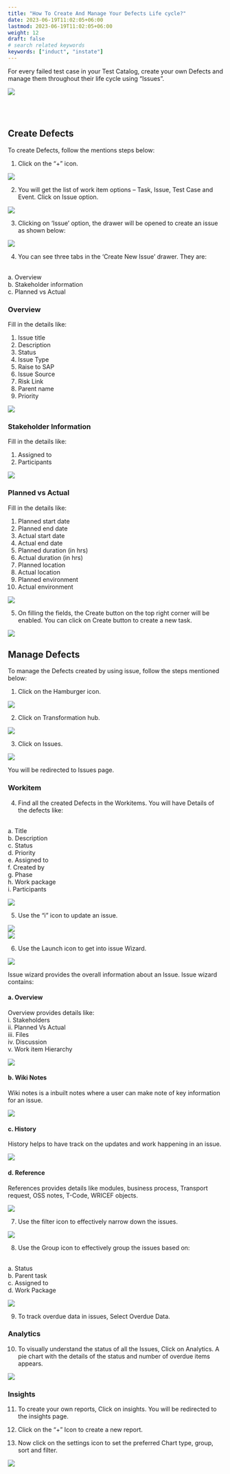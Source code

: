 ```yaml
---
title: "How To Create And Manage Your Defects Life cycle?"
date: 2023-06-19T11:02:05+06:00
lastmod: 2023-06-19T11:02:05+06:00
weight: 12
draft: false
# search related keywords
keywords: ["induct", "instate"]
---
```



For every failed test case in your Test Catalog, create your own Defects and manage them throughout their life cycle using “Issues”.

![](https://storage.googleapis.com/ktern-public-files/product-documentation/Digital%20Labs/1_Test_cockpit.png)

<br>
<br>

## Create Defects

To create Defects, follow the mentions steps below:

1.	Click on the “+” icon.

![](https://storage.googleapis.com/ktern-public-files/product-documentation/Digital%20Labs/2_Click_on_Plus_icon.png)

2.	You will get the list of work item options – Task, Issue, Test Case and Event. Click on Issue option. 

![](https://storage.googleapis.com/ktern-public-files/product-documentation/Digital%20Labs/3_click_on_issue.png)

3.	Clicking on ‘Issue’ option, the drawer will be opened to create an issue as shown below:

![](https://storage.googleapis.com/ktern-public-files/product-documentation/Digital%20Labs/4_Create_new_issue.png)

4.	You can see three tabs in the ‘Create New Issue’ drawer. They are:
<br>
a.	Overview<br>
b.	Stakeholder information<br>
c.	Planned vs Actual<br>

### Overview

Fill in the details like:

1.	Issue title
2.	Description
3.	Status
4.	Issue Type
5.	Raise to SAP
6.	Issue Source
7.	Risk Link
8.	Parent name
9.	Priority


![](https://storage.googleapis.com/ktern-public-files/product-documentation/Digital%20Labs/5_overview.png)


### Stakeholder Information

Fill in the details like:

1.	Assigned to
2.	Participants

![](https://storage.googleapis.com/ktern-public-files/product-documentation/Digital%20Labs/6_stakeholder_info.png)

### Planned vs Actual

Fill in the details like:

1.	Planned start date
2.	Planned end date
3.	Actual start date
4.	Actual end date
5.	Planned duration (in hrs)
6.	Actual duration (in hrs)
7.	Planned location
8.	Actual location
9.	Planned environment
10.	Actual environment

![](https://storage.googleapis.com/ktern-public-files/product-documentation/Digital%20Labs/7_PlannedVsActual.png)

5.  On filling the fields, the Create button on the top right corner will be enabled. You can click on Create button to create a new task.

![](https://storage.googleapis.com/ktern-public-files/product-documentation/Digital%20Labs/8_create_issue.png)



## Manage Defects

To manage the Defects created by using issue, follow the steps mentioned below:

1.	Click on the Hamburger icon.

![](https://storage.googleapis.com/ktern-public-files/product-documentation/Digital%20Labs/9_click_on_hamburger_icon.png)

2.	Click on Transformation hub.

![](https://storage.googleapis.com/ktern-public-files/product-documentation/Digital%20Labs/10_click_on_transformationHub.png)

3.	Click on Issues.

![](https://storage.googleapis.com/ktern-public-files/product-documentation/Digital%20Labs/11_click_on_issues.png)

You will be redirected to Issues page.



### Workitem 

4.	Find all the created Defects in the Workitems. You will have Details of the defects like:
<br>
a.	Title <br>
b.	Description<br>
c.	Status <br>
d.	Priority<br>
e.	Assigned to<br>
f.	Created by<br>
g.	Phase<br>
h.	Work package<br>
i.	Participants<br>

![](https://storage.googleapis.com/ktern-public-files/product-documentation/Digital%20Labs/12_work_items.png)

5.	Use the “i” icon to update an issue.

![](https://storage.googleapis.com/ktern-public-files/product-documentation/Digital%20Labs/13_i_icon.png)
<br>
![](https://storage.googleapis.com/ktern-public-files/product-documentation/Digital%20Labs/14_Update.png)

6.	Use the Launch icon to get into issue Wizard.

![](https://storage.googleapis.com/ktern-public-files/product-documentation/Digital%20Labs/15_Launch_Icon.png)

Issue wizard provides the overall information about an Issue. Issue wizard contains: 


#### a.	Overview

Overview provides details like:
<br>
i.	Stakeholders<br>
ii.	Planned Vs Actual <br>
iii. Files<br>
iv.	Discussion<br>
v.	Work item Hierarchy<br>

![](https://storage.googleapis.com/ktern-public-files/product-documentation/Digital%20Labs/16_overView.png)

#### b.	Wiki Notes

Wiki notes is a inbuilt notes where a user can make note of key information for an issue.

![](https://storage.googleapis.com/ktern-public-files/product-documentation/Digital%20Labs/17_wikinotes.png)


#### c.	History

History helps to have track on the updates and work happening in an issue.

![](https://storage.googleapis.com/ktern-public-files/product-documentation/Digital%20Labs/18_History.png)

#### d.	Reference

References provides details like modules, business process, Transport request, OSS notes, T-Code, WRICEF objects.

![](https://storage.googleapis.com/ktern-public-files/product-documentation/Digital%20Labs/19_references.png)

7.	Use the filter icon to effectively narrow down the issues.

![](https://storage.googleapis.com/ktern-public-files/product-documentation/Digital%20Labs/20_filter.png)

8.	Use the Group icon to effectively group the issues based on:
<br>
a.	Status <br>
b.	Parent task<br>
c.	Assigned to <br>
d.	Work Package<br>

![](https://storage.googleapis.com/ktern-public-files/product-documentation/Digital%20Labs/21_groupby.png)

9.	To track overdue data in issues, Select Overdue Data.



### Analytics

10.	To visually understand the status of all the Issues, Click on Analytics. A pie chart with the details of the status and number of overdue items appears.

![](https://storage.googleapis.com/ktern-public-files/product-documentation/Digital%20Labs/22_Analytics.png)


### Insights

11.	To create your own reports, Click on insights. You will be redirected to the insights page.

12.	Click on the “+” Icon to create a new report.

13.	Now click on the settings icon to set the preferred Chart type, group, sort and filter.

![](https://storage.googleapis.com/ktern-public-files/product-documentation/Digital%20Labs/23_Insights.png)